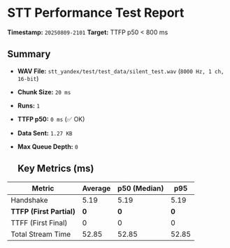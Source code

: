 # STT Performance Test Report
   
   **Timestamp:** `20250809-2101`
   **Target:** TTFP p50 < 800 ms
   
   ## Summary
- **WAV File:** `stt_yandex/test/test_data/silent_test.wav` (`8000 Hz, 1 ch, 16-bit`)
- **Chunk Size:** `20 ms`
- **Runs:** `1`
- **TTFP p50:** `0 ms` (✅ OK)
- **Data Sent:** `1.27 KB`
- **Max Queue Depth:** `0`
   
   ## Key Metrics (ms)
| Metric         | Average | p50 (Median) | p95          |
|----------------|---------|--------------|--------------|
| Handshake      | 5.19 | 5.19 | 5.19 |
| **TTFP (First Partial)** | **0** | **0** | **0** |
| TTFF (First Final) | 0 | 0 | 0 |
| Total Stream Time| 52.85 | 52.85 | 52.85 |

